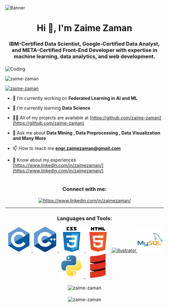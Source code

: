 <img align ="middle" width="1000" src="https://miro.medium.com/v2/resize:fit:720/format:webp/1*b29pJKZqp6Jxb3rd9QlJiw.png" alt="Banner" class="banner">
<h1 align="center">Hi 👋, I'm Zaime Zaman</h1>
<h3 align="center">IBM-Certified Data Scientist, Google-Certified Data Analyst, and META-Certified Front-End Developer with expertise in machine learning, data analytics, and web development.</h3>
<img align="middle" alt="Coding" width="1000" src=https://camo.githubusercontent.com/ad28cab36fa44e2f77a63970bcbb06660efdd314ed9168ec140d7b222dc2ae9e/68747470733a2f2f7777772e6c616d626461746573742e636f6d2f7265736f75726365732f696d616765732f6e65777332342e676966>

<p align="left"> <img src="https://komarev.com/ghpvc/?username=zaime-zaman&label=Profile%20views&color=0e75b6&style=flat" alt="zaime-zaman" /> </p>

<p align="left"> <a href="https://github.com/ryo-ma/github-profile-trophy"><img src="https://github-profile-trophy.vercel.app/?username=zaime-zaman" alt="zaime-zaman" /></a> </p>

- 🔭 I’m currently working on **Federated Learning in AI and ML**

- 🌱 I’m currently learning **Data Science**

- 👨‍💻 All of my projects are available at [https://github.com/zaime-zaman](https://github.com/zaime-zaman)

- 💬 Ask me about **Data Mining , Data Preprocessing , Data Visualization and Many More**

- 📫 How to reach me **engr.zaimezaman@gmail.com**

- 📄 Know about my experiences [https://www.linkedin.com/in/zaimezaman/](https://www.linkedin.com/in/zaimezaman/)
<br><br>
<h3 align="middle">Connect with me:</h3>
<p align="middle">
<a href="https://linkedin.com/in/https://www.linkedin.com/in/zaimezaman/" target="blank"><img align="center" src="https://raw.githubusercontent.com/rahuldkjain/github-profile-readme-generator/master/src/images/icons/Social/linked-in-alt.svg" alt="https://www.linkedin.com/in/zaimezaman/" height="80" width="80" /></a>
</p>
<hr>
<h3 align="middle">Languages and Tools:</h3>
<p align="middle"> <a href="https://www.cprogramming.com/" target="_blank" rel="noreferrer"> <img src="https://raw.githubusercontent.com/devicons/devicon/master/icons/c/c-original.svg" alt="c" width="80" height="80"/> </a> <a href="https://www.w3schools.com/cpp/" target="_blank" rel="noreferrer"> <img src="https://raw.githubusercontent.com/devicons/devicon/master/icons/cplusplus/cplusplus-original.svg" alt="cplusplus" width="80" height="80"/> </a> <a href="https://www.w3schools.com/css/" target="_blank" rel="noreferrer"> <img src="https://raw.githubusercontent.com/devicons/devicon/master/icons/css3/css3-original-wordmark.svg" alt="css3" width="80" height="80"/> </a> <a href="https://www.w3.org/html/" target="_blank" rel="noreferrer"> <img src="https://raw.githubusercontent.com/devicons/devicon/master/icons/html5/html5-original-wordmark.svg" alt="html5" width="80" height="80"/> </a> <a href="https://www.adobe.com/in/products/illustrator.html" target="_blank" rel="noreferrer"> <img src="https://www.vectorlogo.zone/logos/adobe_illustrator/adobe_illustrator-icon.svg" alt="illustrator" width="80" height="80"/> </a> <a href="https://www.mysql.com/" target="_blank" rel="noreferrer"> <img src="https://raw.githubusercontent.com/devicons/devicon/master/icons/mysql/mysql-original-wordmark.svg" alt="mysql" width="80" height="80"/> </a> <a href="https://www.python.org" target="_blank" rel="noreferrer"> <img src="https://raw.githubusercontent.com/devicons/devicon/master/icons/python/python-original.svg" alt="python" width="80" height="80"/> </a> <a href="https://www.scala-lang.org" target="_blank" rel="noreferrer"> <img src="https://raw.githubusercontent.com/devicons/devicon/master/icons/scala/scala-original.svg" alt="scala" width="80" height="80"/> </a> </p>

<p align="middle"><img align="middle" src="https://github-readme-stats.vercel.app/api/top-langs?username=zaime-zaman&show_icons=true&locale=en&layout=compact" alt="zaime-zaman" /></p>

<p align="middle"><img align="middle" src="https://github-readme-streak-stats.herokuapp.com/?user=zaime-zaman&" alt="zaime-zaman" /></p>
